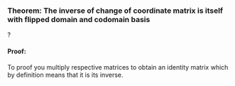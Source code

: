 ### Theorem: The inverse of change of coordinate matrix is itself with flipped domain and codomain basis
?
#### Proof: 
To proof you multiply respective matrices to obtain an identity matrix which by definition means that it is its inverse.